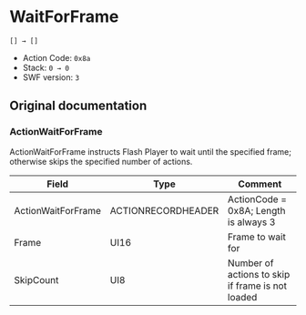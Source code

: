 # WaitForFrame

```
[] → []
```

- Action Code: `0x8a`
- Stack: `0 → 0`
- SWF version: `3`

## Original documentation

### ActionWaitForFrame

ActionWaitForFrame instructs Flash Player to wait until the specified frame; otherwise skips the specified
number of actions.

| Field              | Type               | Comment                                          |
|--------------------|--------------------|--------------------------------------------------|
| ActionWaitForFrame | ACTIONRECORDHEADER | ActionCode = 0x8A; Length is always 3            |
| Frame              | UI16               | Frame to wait for                                |
| SkipCount          | UI8                | Number of actions to skip if frame is not loaded |
